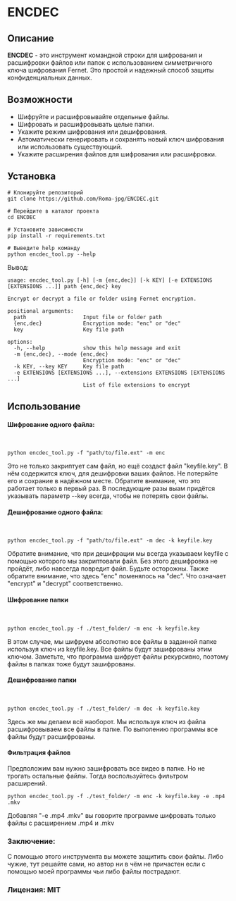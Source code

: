 # ENCDEC

## Описание

**ENCDEC** - это инструмент командной строки для шифрования и расшифровки файлов или папок с использованием симметричного ключа шифрования Fernet. Это простой и надежный способ защиты конфиденциальных данных.

## Возможности
- Шифруйте и расшифровывайте отдельные файлы.
- Шифровать и расшифровывать целые папки.
- Укажите режим шифрования или дешифрования.
- Автоматически генерировать и сохранять новый ключ шифрования или использовать существующий.
- Укажите расширения файлов для шифрования или расшифровки.

## Установка

```
# Клонируйте репозиторий 
git clone https://github.com/Roma-jpg/ENCDEC.git

# Перейдите в каталог проекта
cd ENCDEC

# Установите зависимости
pip install -r requirements.txt

# Выведите help команду
python encdec_tool.py --help
```
Вывод:

```
usage: encdec_tool.py [-h] [-m {enc,dec}] [-k KEY] [-e EXTENSIONS [EXTENSIONS ...]] path {enc,dec} key

Encrypt or decrypt a file or folder using Fernet encryption.

positional arguments:
  path                  Input file or folder path
  {enc,dec}             Encryption mode: "enc" or "dec"
  key                   Key file path

options:
  -h, --help            show this help message and exit
  -m {enc,dec}, --mode {enc,dec}
                        Encryption mode: "enc" or "dec"
  -k KEY, --key KEY     Key file path
  -e EXTENSIONS [EXTENSIONS ...], --extensions EXTENSIONS [EXTENSIONS ...]
                        List of file extensions to encrypt

```

## Использование

#### Шифрование одного файла:
 
```
python encdec_tool.py -f "path/to/file.ext" -m enc
```

Это не только закриптует сам файл, но ещё создаст файл "keyfile.key". В нём содержится ключ, для дешифровки ваших файлов. Не потеряйте его и сохрание в надёжном месте.
Обратите внимание, что это работает только в первый раз. В последующие разы выам придётся указывать параметр --key всегда, чтобы не потерять свои файлы.

#### Дешифрование одного файла:
 
```
python encdec_tool.py -f "path/to/file.ext" -m dec -k keyfile.key
```

Обратите внимание, что при дешифрации мы всегда указываем keyfile с помощью которого  мы закриптовали файл. Без этого дешифровка не пройдёт, либо навсегда повредит файл. Будьте осторожны.
Также обратите внимание, что здесь "enc" поменялось на "dec".
Что означает "encrypt" и "decrypt" соответственно.

#### Шифрование папки
 
```
python encdec_tool.py -f ./test_folder/ -m enc -k keyfile.key
```
В этом случае, мы шифруем абсолютно все файлы в заданной папке используя ключ из keyfile.key. Все файлы будут зашифрованы этим ключом.
Заметьте, что программа шифрует файлы рекурсивно, поэтому файлы в папках тоже будут зашифрованы.

#### Дешифрование папки
 
```
python encdec_tool.py -f ./test_folder/ -m dec -k keyfile.key
```

Здесь же мы делаем всё наоборот. Мы используя ключ из файла расшифровываем все файлы в папке. По выполению программы все файлы будут расшифрованы.

#### Фильтрация файлов

Предположим вам нужно зашифровать все видео в папке. Но не трогать остальные файлы. Тогда воспользуйтесь фильтром расширений.

```
python encdec_tool.py -f ./test_folder/ -m enc -k keyfile.key -e .mp4 .mkv
```

Добавляя "-e .mp4 .mkv" вы говорите программе шифровать только файлы с расширением .mp4 и .mkv

### Заключение:
С помощью этого инструмента вы можете защитить свои файлы. Либо чужие, тут решайте сами, но автор ни в чём не причастен если с помощью моей программы чьи либо файлы пострадают. 

### Лицензия: MIT
